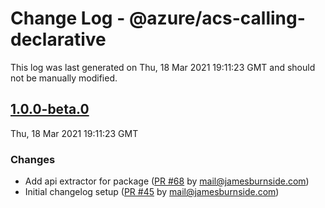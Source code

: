 # Change Log - @azure/acs-calling-declarative

This log was last generated on Thu, 18 Mar 2021 19:11:23 GMT and should not be manually modified.

<!-- Start content -->

## [1.0.0-beta.0](https://github.com/azure/communication-ui-sdk/tree/@azure/acs-calling-declarative_v1.0.0-beta.0)

Thu, 18 Mar 2021 19:11:23 GMT

### Changes

- Add api extractor for package ([PR #68](https://github.com/azure/communication-ui-sdk/pull/68) by mail@jamesburnside.com)
- Initial changelog setup ([PR #45](https://github.com/azure/communication-ui-sdk/pull/45) by mail@jamesburnside.com)
